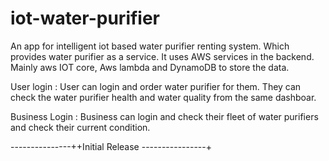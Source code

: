 # iot-water-purifier
An app for intelligent iot based water purifier renting system. Which provides water purifier as a service.
It uses AWS services in the backend.  Mainly aws IOT core, Aws lambda and DynamoDB to store the data. 

User login : User can login and order water purifier for them. They can check the water purifier health and water quality from the same dashboar.
 
Business Login : Business can login and check their fleet of water purifiers and check their current condition. 

---------------++Initial Release ----------------+
